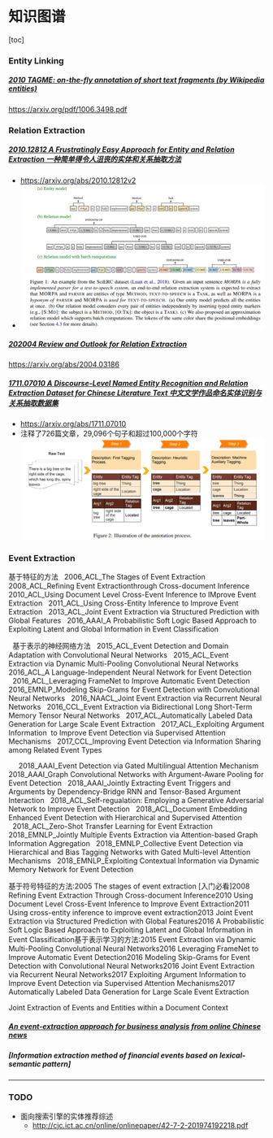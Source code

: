 # 知识图谱

[toc]

### Entity Linking
##### [2010 TAGME: on-the-fly annotation of short text fragments (by Wikipedia entities)](../resources/notes/d0001/kgel_2010_TAGME__on_the_fly_annotation_of_short_text_fragments_by_Wikipedia_entities.md)
https://arxiv.org/pdf/1006.3498.pdf

### Relation Extraction

##### [2010.12812 A Frustratingly Easy Approach for Entity and Relation Extraction 一种简单得令人沮丧的实体和关系抽取方法](../resources/notes/d0001/kgre_2020_2010.12812.md)
- https://arxiv.org/abs/2010.12812v2
- ![](../source/images/47192520214725250319.png)

##### [202004 Review and Outlook for Relation Extraction](../resources/notes/d0001/kgre_2020_Review_and_Outlook_for_Relation_Extraction.md)
https://arxiv.org/abs/2004.03186

##### [1711.07010 A Discourse-Level Named Entity Recognition and Relation Extraction Dataset for Chinese Literature Text 中文文学作品命名实体识别与关系抽取数据集](../resources/notes/d0001/kgre_1711.07010.md)
- https://arxiv.org/abs/1711.07010
- 注释了726篇文章，29,096个句子和超过100,000个字符
![](../resources/notes/d0001/2021-04-11-22-04-03.png)

### Event Extraction
基于特征的方法
  2006_ACL_The Stages of Event Extraction
  2008_ACL_Refining Event Extractionthrough Cross-document Inference
  2010_ACL_Using Document Level Cross-Event Inference to IMprove Event Extraction
  2011_ACL_Using Cross-Entity Inference to Improve Event Extraction
  2013_ACL_Joint Event Extraction via Structured Prediction with Global Features
  2016_AAAI_A Probabilistic Soft Logic Based Approach to Exploiting Latent and Global Information in Event Classification

  基于表示的神经网络方法
  2015_ACL_Event Detection and Domain Adaptation with Convolutional Neural Networks
  2015_ACL_Event Extraction via Dynamic Multi-Pooling Convolutional Neural Networks
  2016_ACL_A Language-Independent Neural Network for Event Detection
  2016_ACL_Leveraging FrameNet to Improve Automatic Event Detection
  2016_EMNLP_Modeling Skip-Grams for Event Detection with Convolutional Neural Networks
  2016_NAACL_Joint Event Extraction via Recurrent Neural Networks
  2016_CCL_Event Extraction via Bidirectional Long Short-Term Memory Tensor Neural Networks
  2017_ACL_Automatically Labeled Data Generation for Large Scale Event Extraction
  2017_ACL_Exploiting Argument Information  to Improve Event Detection via Supervised Attention Mechanisms
  2017_CCL_Improving Event Detection via Information Sharing among Related Event Types

  
  2018_AAAI_Event Detection via Gated Multilingual Attention Mechanism
  2018_AAAI_Graph Convolutional Networks with Argument-Aware Pooling for Event Detection
  2018_AAAI_Jointly Extracting Event Triggers and Arguments by Dependency-Bridge RNN and Tensor-Based Argument Interaction
  2018_ACL_Self-regualation: Employing a Generative Adversarial Network to Improve Event Detection
  2018_ACL_Document Embedding Enhanced Event Detection with Hierarchical and Supervised Attention
  2018_ACL_Zero-Shot Transfer Learning for Event Extraction
  2018_EMNLP_Jointly Multiple Events Extraction via Attention-based Graph Information Aggregation
  2018_EMNLP_Collective Event Detection via Hierarchical and Bias Tagging Networks with Gated Multi-level Attention Mechanisms
  2018_EMNLP_Exploiting Contextual Information via Dynamic Memory Network for Event Detection


基于符号特征的方法:2005    The stages of event extraction [入门必看]2008    Refining Event Extraction Through Cross-document Inference2010    Using Document Level Cross-Event Inference to Improve Event Extraction2011    Using cross-entity inference to improve event extraction2013    Joint Event Extraction via Structured Prediction with Global Features2016    A Probabilistic Soft Logic Based Approach to Exploiting Latent and Global Information in Event Classification基于表示学习的方法:2015   Event Extraction via Dynamic Multi-Pooling Convolutional Neural Networks2016   Leveraging FrameNet to Improve Automatic Event Detection2016     Modeling Skip-Grams for Event Detection with Convolutional Neural Networks2016   Joint Event Extraction via Recurrent Neural Networks2017   Exploiting Argument Information to Improve Event Detection via Supervised Attention Mechanisms2017   Automatically Labeled Data Generation for Large Scale Event Extraction

Joint Extraction of Events and Entities within a Document Context

##### [An event-extraction approach for business analysis from online Chinese news]()

##### [Information extraction method of financial events based on lexical-semantic pattern]

---
### TODO

- 面向搜索引擎的实体推荐综述
  - http://cjc.ict.ac.cn/online/onlinepaper/42-7-2-201974192218.pdf